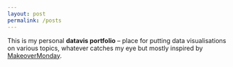 ```yaml
---
layout: post
permalink: /posts
---
```


This is my personal **datavis portfolio** – place for putting data visualisations on various topics, whatever catches my eye but mostly inspired by [MakeoverMonday](https://www.makeovermonday.co.uk/).

